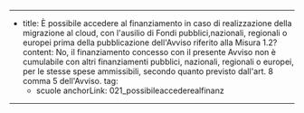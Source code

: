 ---
  - title: È possibile accedere al finanziamento in caso di realizzazione della migrazione al cloud, con l'ausilio di Fondi pubblici,nazionali, regionali o europei prima della pubblicazione dell'Avviso riferito alla Misura 1.2?
    content: No, il finanziamento concesso con il presente Avviso non è cumulabile con altri finanziamenti pubblici, nazionali, regionali o europei, per le stesse spese ammissibili, secondo quanto previsto dall'art. 8 comma 5 dell'Avviso.
    tag:
      - scuole
    anchorLink: 021_possibileaccederealfinanz
---